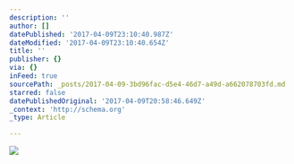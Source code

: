 ```yaml
---
description: ''
author: []
datePublished: '2017-04-09T23:10:40.987Z'
dateModified: '2017-04-09T23:10:40.654Z'
title: ''
publisher: {}
via: {}
inFeed: true
sourcePath: _posts/2017-04-09-3bd96fac-d5e4-46d7-a49d-a662078703fd.md
starred: false
datePublishedOriginal: '2017-04-09T20:58:46.649Z'
_context: 'http://schema.org'
_type: Article

---
```

![](https://the-grid-user-content.s3-us-west-2.amazonaws.com/37ffcd8b-b45b-4449-9d8a-c7ee578492f8.jpg)